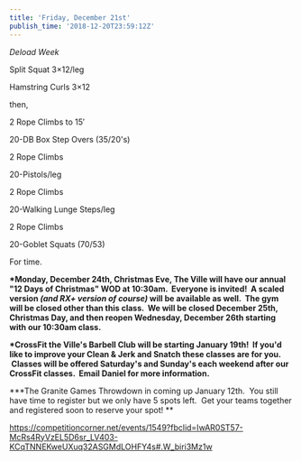 ```yaml
---
title: 'Friday, December 21st'
publish_time: '2018-12-20T23:59:12Z'
---
```


*Deload Week*

Split Squat 3×12/leg

Hamstring Curls 3×12

then,

2 Rope Climbs to 15′

20-DB Box Step Overs (35/20's)

2 Rope Climbs

20-Pistols/leg

2 Rope Climbs

20-Walking Lunge Steps/leg

2 Rope Climbs

20-Goblet Squats (70/53)

For time.

**\*Monday, December 24th, Christmas Eve, The Ville will have our annual
"12 Days of Christmas" WOD at 10:30am.  Everyone is invited!  A scaled
version *(and RX+ version of course)* will be available as well.  The
gym will be closed other than this class.  We will be closed December
25th, Christmas Day, and then reopen Wednesday, December 26th starting
with our 10:30am class.**

**\*CrossFit the Ville's Barbell Club will be starting January 19th!  If
you'd like to improve your Clean & Jerk and Snatch these classes are for
you.  Classes will be offered Saturday's and Sunday's each weekend after
our CrossFit classes.  Email Daniel for more information.**

**\*The Granite Games Throwdown in coming up January 12th.  You still
have time to register but we only have 5 spots left.  Get your teams
together and registered soon to reserve your spot! **

<https://competitioncorner.net/events/1549?fbclid=IwAR0ST57-McRs4RyVzEL5D6sr_LV403-KCqTNNEKweUXuq32ASGMdLOHFY4s#.W_biri3Mz1w>
